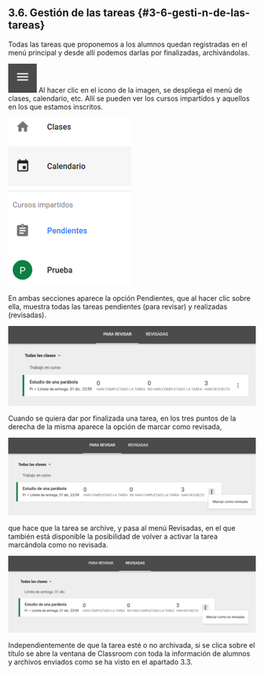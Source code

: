 ## 3.6\. Gestión de las tareas {#3-6-gesti-n-de-las-tareas}

Todas las tareas que proponemos a los alumnos quedan registradas en el menú principal y desde allí podemos darlas por finalizadas, archivándolas.

![Icono de hamburgesa](../assets/image32.png) Al hacer clic en el icono de la imagen, se despliega el menú de clases, calendario, etc. Allí se pueden ver los cursos impartidos y aquellos en los que estamos inscritos.

![acceder a tareas pendientes](../assets/image19.png)

En ambas secciones aparece la opción Pendientes, que al hacer clic sobre ella, muestra todas las tareas pendientes (para revisar) y realizadas (revisadas).

![para revisar](../assets/image14.png)

Cuando se quiera dar por finalizada una tarea, en los tres puntos de la derecha de la misma aparece la opción de marcar como revisada,

![marcar como revisada](../assets/image25.png)

que hace que la tarea se archive, y pasa al menú Revisadas, en el que también está disponible la posibilidad de volver a activar la tarea marcándola como no revisada.

![marcar como no revisada](../assets/image34.png)

Independientemente de que la tarea esté o no archivada, si se clica sobre el título se abre la ventana de Classroom con toda la información de alumnos y archivos enviados como se ha visto en el apartado 3.3.